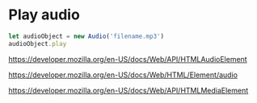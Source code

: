 # Play audio

```js
let audioObject = new Audio('filename.mp3')
audioObject.play
```

https://developer.mozilla.org/en-US/docs/Web/API/HTMLAudioElement

https://developer.mozilla.org/en-US/docs/Web/HTML/Element/audio	

https://developer.mozilla.org/en-US/docs/Web/API/HTMLMediaElement